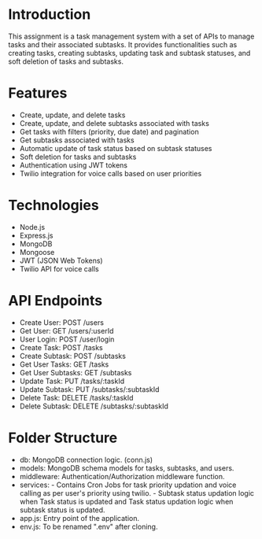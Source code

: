 # Introduction

This assignment is a task management system with a set of APIs to manage tasks and their associated subtasks. It provides functionalities such as creating tasks, creating subtasks, updating task and subtask statuses, and soft deletion of tasks and subtasks.

# Features

- Create, update, and delete tasks
- Create, update, and delete subtasks associated with tasks
- Get tasks with filters (priority, due date) and pagination
- Get subtasks associated with tasks
- Automatic update of task status based on subtask statuses
- Soft deletion for tasks and subtasks
- Authentication using JWT tokens
- Twilio integration for voice calls based on user priorities

# Technologies

- Node.js
- Express.js
- MongoDB
- Mongoose
- JWT (JSON Web Tokens)
- Twilio API for voice calls

# API Endpoints
  
- Create User: POST /users
- Get User: GET /users/:userId
- User Login: POST /user/login
- Create Task: POST /tasks
- Create Subtask: POST /subtasks
- Get User Tasks: GET /tasks
- Get User Subtasks: GET /subtasks
- Update Task: PUT /tasks/:taskId
- Update Subtask: PUT /subtasks/:subtaskId
- Delete Task: DELETE /tasks/:taskId
- Delete Subtask: DELETE /subtasks/:subtaskId

# Folder Structure

- db: MongoDB connection logic. (conn.js)
- models: MongoDB schema models for tasks, subtasks, and users.
- middleware: Authentication/Authorization middleware function.
- services:
            - Contains Cron Jobs for task priority updation and voice calling as per user's priority using twilio.
            - Subtask status updation logic when Task status is updated and Task status updation logic when subtask status is updated. 
- app.js: Entry point of the application.
- env.js: To be renamed ".env" after cloning. 
